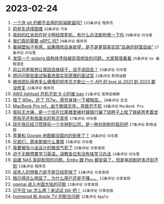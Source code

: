 # 2023-02-24

1. [一个连 git 的都不会用的前端能留吗?](https://www.v2ex.com/t/918735) `133条评论` `程序员`
1. [奶爸车选择困难](https://www.v2ex.com/t/918728) `32条评论` `汽车`
1. [我妈的红米现在好卡啊经常死机，有什么办法能抢救一下吗](https://www.v2ex.com/t/918760) `29条评论` `问与答`
1. [我们真的需要 gRPC 吗?](https://www.v2ex.com/t/918739) `29条评论` `程序员`
1. [看隔壁帖子有感，如果降低自身欲望，是不是更容易实现“自身的财富自由”](https://www.v2ex.com/t/918729) `27条评论` `问与答`
1. [发现一个 golang 结构体字段被异常修改的问题，大家帮我看看](https://www.v2ex.com/t/918807) `25条评论` `Go 编程语言`
1. [前公司老板想让我回去继续干，该不该回去？](https://www.v2ex.com/t/918764) `23条评论` `问与答`
1. [想问问那些面试揪着底层实现原理的面试官](https://www.v2ex.com/t/918788) `22条评论` `职场话题`
1. [微信团队得养多么傲慢的程序员才能让一个 API 的 bug 从 2021 到 2023 都没修复](https://www.v2ex.com/t/918775) `22条评论` `程序员`
1. [AWS lightsail 开机不到 9 小时被 ban](https://www.v2ex.com/t/918722) `21条评论` `宽带症候群`
1. [借了 80w，还了 157w，感觉身体一下被掏空。](https://www.v2ex.com/t/918767) `20条评论` `生活`
1. [MacBook Pro m1，由于删错文件，导致开不机](https://www.v2ex.com/t/918745) `19条评论` `MacBook Pro`
1. [我叫王大锤，是一个住在烂尾楼里被村镇银行骗了钱脖子上栓了铁链思考着世界和平还有核废水的有志青年](https://www.v2ex.com/t/918792) `17条评论` `问与答`
1. [现在我已经习惯提前一个半钟到公司，是一种对剥削的抵抗吧](https://www.v2ex.com/t/918741) `17条评论` `职场话题`
1. [苹果和 Google 地图都没国内的街景了？](https://www.v2ex.com/t/918725) `16条评论` `问与答`
1. [兄弟们，周末能做什么事情](https://www.v2ex.com/t/918797) `15条评论` `问与答`
1. [我要被张小龙设计的微信气死了](https://www.v2ex.com/t/918747) `15条评论` `分享发现`
1. [迫于无聊想要学习英语，请教各位有没有啥学习办法](https://www.v2ex.com/t/918737) `14条评论` `问与答`
1. [自建 NAS 家庭影院的问题。Emby 跟 Plex 都安装了，但是电视剧好多还刮不到](https://www.v2ex.com/t/918791) `13条评论` `程序员`
1. [成年人的想象力是不是已经死掉了](https://www.v2ex.com/t/918765) `13条评论` `分享发现`
1. [暗示得这么明显了，为什么用户还是不懂。。。](https://www.v2ex.com/t/918819) `12条评论` `分享发现`
1. [openai 进入中国大陆的可能](https://www.v2ex.com/t/918786) `12条评论` `分享发现`
1. [记不住 tar 怎么用？来试试 tldr 吧！](https://www.v2ex.com/t/918720) `12条评论` `分享创造`
1. [homepod 和 Apple TV 的配合问题](https://www.v2ex.com/t/918715) `12条评论` `Apple`
